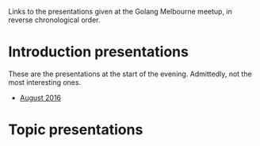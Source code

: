 Links to the presentations given at the Golang Melbourne meetup, in reverse chronological order.

# Introduction presentations

These are the presentations at the start of the evening. Admittedly, not the most interesting ones.

* [August 2016](https://speakerdeck.com/golangmelbourne/august-2016-meetup)

# Topic presentations
